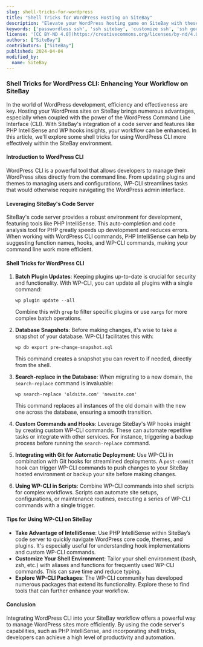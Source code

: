 ```yaml
---
slug: shell-tricks-for-wordpress
title: "Shell Tricks for WordPress Hosting on SiteBay"
description: "Elevate your WordPress hosting game on SiteBay with these essential SSH tricks. Secure and simplify your server management today."
keywords: ['passwordless ssh', 'ssh sitebay', 'customize ssh', 'ssh google authenticator', 'ssh logs']
license: '[CC BY-ND 4.0](https://creativecommons.org/licenses/by-nd/4.0)'
authors: ["SiteBay"]
contributors: ["SiteBay"]
published: 2024-04-04
modified_by:
  name: SiteBay
---
```


### Shell Tricks for WordPress CLI: Enhancing Your Workflow on SiteBay

In the world of WordPress development, efficiency and effectiveness are key. Hosting your WordPress sites on SiteBay brings numerous advantages, especially when coupled with the power of the WordPress Command Line Interface (CLI). With SiteBay's integration of a code server and features like PHP IntelliSense and WP hooks insights, your workflow can be enhanced. In this article, we'll explore some shell tricks for using WordPress CLI more effectively within the SiteBay environment.

#### Introduction to WordPress CLI

WordPress CLI is a powerful tool that allows developers to manage their WordPress sites directly from the command line. From updating plugins and themes to managing users and configurations, WP-CLI streamlines tasks that would otherwise require navigating the WordPress admin interface.

#### Leveraging SiteBay's Code Server

SiteBay's code server provides a robust environment for development, featuring tools like PHP IntelliSense. This auto-completion and code analysis tool for PHP greatly speeds up development and reduces errors. When working with WordPress CLI commands, PHP IntelliSense can help by suggesting function names, hooks, and WP-CLI commands, making your command line work more efficient.

#### Shell Tricks for WordPress CLI

1. **Batch Plugin Updates**: Keeping plugins up-to-date is crucial for security and functionality. With WP-CLI, you can update all plugins with a single command:

   ```shell
   wp plugin update --all
   ```

   Combine this with `grep` to filter specific plugins or use `xargs` for more complex batch operations.

2. **Database Snapshots**: Before making changes, it's wise to take a snapshot of your database. WP-CLI facilitates this with:

   ```shell
   wp db export pre-change-snapshot.sql
   ```

   This command creates a snapshot you can revert to if needed, directly from the shell.

3. **Search-replace in the Database**: When migrating to a new domain, the `search-replace` command is invaluable:

   ```shell
   wp search-replace 'oldsite.com' 'newsite.com'
   ```

   This command replaces all instances of the old domain with the new one across the database, ensuring a smooth transition.

4. **Custom Commands and Hooks**: Leverage SiteBay's WP hooks insight by creating custom WP-CLI commands. These can automate repetitive tasks or integrate with other services. For instance, triggering a backup process before running the `search-replace` command.

5. **Integrating with Git for Automatic Deployment**: Use WP-CLI in combination with Git hooks for streamlined deployments. A `post-commit` hook can trigger WP-CLI commands to push changes to your SiteBay hosted environment or backup your site before making changes.

6. **Using WP-CLI in Scripts**: Combine WP-CLI commands into shell scripts for complex workflows. Scripts can automate site setups, configurations, or maintenance routines, executing a series of WP-CLI commands with a single trigger.

#### Tips for Using WP-CLI on SiteBay

- **Take Advantage of IntelliSense**: Use PHP IntelliSense within SiteBay’s code server to quickly navigate WordPress core code, themes, and plugins. It's especially useful for understanding hook implementations and custom WP-CLI commands.
- **Customize Your Shell Environment**: Tailor your shell environment (bash, zsh, etc.) with aliases and functions for frequently used WP-CLI commands. This can save time and reduce typing.
- **Explore WP-CLI Packages**: The WP-CLI community has developed numerous packages that extend its functionality. Explore these to find tools that can further enhance your workflow.

#### Conclusion

Integrating WordPress CLI into your SiteBay workflow offers a powerful way to manage WordPress sites more efficiently. By using the code server's capabilities, such as PHP IntelliSense, and incorporating shell tricks, developers can achieve a high level of productivity and automation.